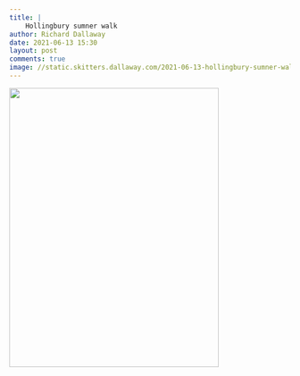 ```yaml
---
title: |
    Hollingbury sumner walk
author: Richard Dallaway
date: 2021-06-13 15:30
layout: post
comments: true
image: //static.skitters.dallaway.com/2021-06-13-hollingbury-sumner-walk-fullsize-0.jpeg
---
```




<a href="//static.skitters.dallaway.com/2021-06-13-hollingbury-sumner-walk-fullsize-0.jpeg"><img src="//static.skitters.dallaway.com/2021-06-13-hollingbury-sumner-walk-thumb-0.jpeg" width="375" height="500"></a>

